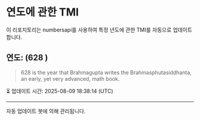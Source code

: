 
# 연도에 관한 TMI

이 리포지토리는 numbersapi를 사용하여 특정 년도에 관한 TMI를 자동으로 업데이트합니다.

## 연도: (628 )
> 628 is the year that Brahmagupta writes the Brahmasphutasiddhanta, an early, yet very advanced, math book.

⏳ 업데이트 시간: 2025-08-09 18:38:14 (UTC)

---
자동 업데이트 봇에 의해 관리됩니다.
